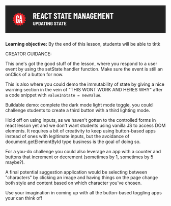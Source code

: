 # ![[tktk Module Name] - tktk Microlesson Name](./assets/hero.png)

**Learning objective:** By the end of this lesson, students will be able to tktk

CREATOR GUIDANCE:

This one's got the good stuff of the lesson, where you respond to a user event by using the setState handler function. Make sure the event is still an onClick of a button for now.

This is also where you could demo the immutability of state by giving a nice warning section in the vein of "THIS WONT WORK AND HERES WHY" after a code snippet with `valueInState = newValue`.

Buildable demo: complete the dark mode light mode toggle, you could challenge students to create a third button with a third lighting mode.

Hold off on using inputs, as we haven't gotten to the controlled forms in react lesson yet and we don't want students using vanilla JS to access DOM elements. It requires a bit of creativity to keep using button-based apps instead of ones with legitimate inputs, but the avoidance of document.getElementById type business is the goal of doing so.

For a you-do challenge you could also leverage an app with a counter and buttons that increment or decrement (sometimes by 1, sometimes by 5 maybe?). 

A final potential suggestion application would be selecting between "characters" by clicking an image and having things on the page change both style and content based on which character you've chosen.

Use your imagination in coming up with all the button-based toggling apps your can think of!